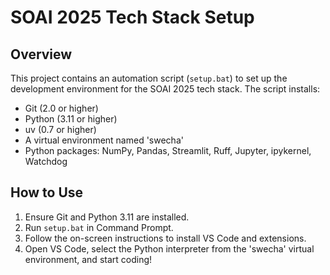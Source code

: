 # SOAI 2025 Tech Stack Setup 
## Overview 
This project contains an automation script (`setup.bat`) to set up the development environment for the SOAI 2025 tech stack. 
The script installs: 
- Git (2.0 or higher) 
- Python (3.11 or higher) 
- uv (0.7 or higher) 
- A virtual environment named 'swecha' 
- Python packages: NumPy, Pandas, Streamlit, Ruff, Jupyter, ipykernel, Watchdog 
 
## How to Use 
1. Ensure Git and Python 3.11 are installed. 
2. Run `setup.bat` in Command Prompt. 
3. Follow the on-screen instructions to install VS Code and extensions. 
4. Open VS Code, select the Python interpreter from the 'swecha' virtual environment, and start coding! 
